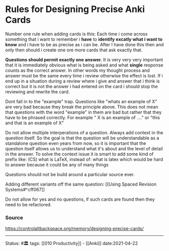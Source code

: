 # Rules for Designing Precise Anki Cards

Number one rule when adding cards is this: Each time i come across something that i want to remember i **have** to **identify excatly what i want to know** and i have to be as precise as i can be. After I have done this then and only then should i create one ore more cards that ask exactly that. 

**Questions should permit exactly one answer.** It is very very very important that it is immediately obvious what is being asked and what **single** response counts as the correct answer. In other words my thought process and answer must be the same every time i review otherwise the effect is lost. If i end up in a situation during a review where i give and answer that i think is correct but it is not the answer i had entered on the card i should stop the reviewing and rewrite the card.

Dont fall in to the "example" trap. Questions like "whats an example of X" are very bad because they break the principle above. This does not mean that questions with the word "example" in them are bad but rather that they have to be phrased correctly. For example " X is an example of ...." or "this and that is an example of X"


Do not allow multiple interperations of a question. Always add context in the question itself. So the goal is that the question will be understandable as a standalone question even years from now, so it is important that the question itself allows us to understand what it's about and the level of detail in the answer. To solve the context issue it is smart to add some kind of prefix like: (CS) what is LaTeX, instead of: what is latex which would be hard to answer because it could be any of many things


Questions should not be build around a particular source ever. 

Adding different variants off the same question: [[Using Spaced Revision Systems#^cff067]]

Do not allow for yes and no questions, if such cards are found then they need to be refactored. 


### Source
https://controlaltbackspace.org/memory/designing-precise-cards/


---
Status: #🏛 
tags: [[010 Productivity]] - [[Anki]] 
date:2021-04-22

